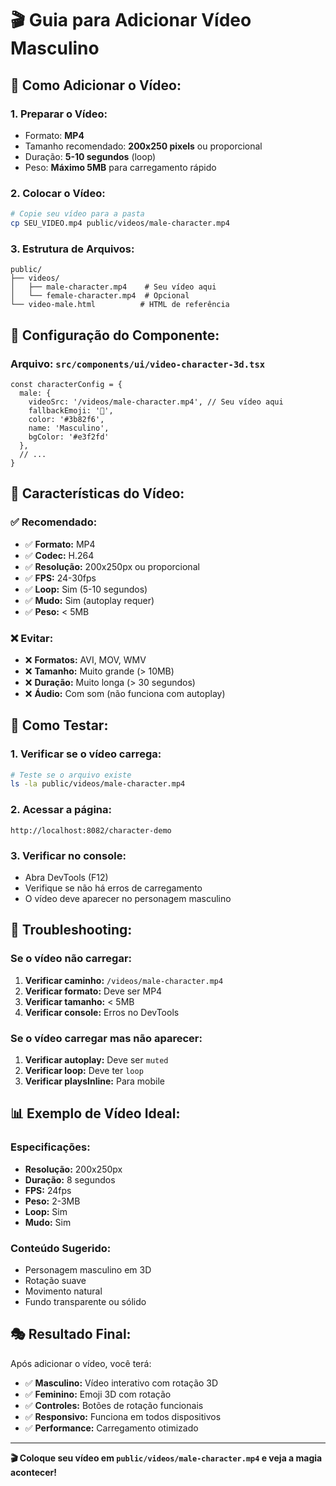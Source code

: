 # 🎬 Guia para Adicionar Vídeo Masculino

## 📁 **Como Adicionar o Vídeo:**

### **1. Preparar o Vídeo:**
- Formato: **MP4**
- Tamanho recomendado: **200x250 pixels** ou proporcional
- Duração: **5-10 segundos** (loop)
- Peso: **Máximo 5MB** para carregamento rápido

### **2. Colocar o Vídeo:**
```bash
# Copie seu vídeo para a pasta
cp SEU_VIDEO.mp4 public/videos/male-character.mp4
```

### **3. Estrutura de Arquivos:**
```
public/
├── videos/
│   ├── male-character.mp4    # Seu vídeo aqui
│   └── female-character.mp4  # Opcional
└── video-male.html          # HTML de referência
```

## 🔧 **Configuração do Componente:**

### **Arquivo:** `src/components/ui/video-character-3d.tsx`
```tsx
const characterConfig = {
  male: {
    videoSrc: '/videos/male-character.mp4', // Seu vídeo aqui
    fallbackEmoji: '👨',
    color: '#3b82f6',
    name: 'Masculino',
    bgColor: '#e3f2fd'
  },
  // ...
}
```

## 🎯 **Características do Vídeo:**

### **✅ Recomendado:**
- ✅ **Formato:** MP4
- ✅ **Codec:** H.264
- ✅ **Resolução:** 200x250px ou proporcional
- ✅ **FPS:** 24-30fps
- ✅ **Loop:** Sim (5-10 segundos)
- ✅ **Mudo:** Sim (autoplay requer)
- ✅ **Peso:** < 5MB

### **❌ Evitar:**
- ❌ **Formatos:** AVI, MOV, WMV
- ❌ **Tamanho:** Muito grande (> 10MB)
- ❌ **Duração:** Muito longa (> 30 segundos)
- ❌ **Áudio:** Com som (não funciona com autoplay)

## 🚀 **Como Testar:**

### **1. Verificar se o vídeo carrega:**
```bash
# Teste se o arquivo existe
ls -la public/videos/male-character.mp4
```

### **2. Acessar a página:**
```
http://localhost:8082/character-demo
```

### **3. Verificar no console:**
- Abra DevTools (F12)
- Verifique se não há erros de carregamento
- O vídeo deve aparecer no personagem masculino

## 🔧 **Troubleshooting:**

### **Se o vídeo não carregar:**
1. **Verificar caminho:** `/videos/male-character.mp4`
2. **Verificar formato:** Deve ser MP4
3. **Verificar tamanho:** < 5MB
4. **Verificar console:** Erros no DevTools

### **Se o vídeo carregar mas não aparecer:**
1. **Verificar autoplay:** Deve ser `muted`
2. **Verificar loop:** Deve ter `loop`
3. **Verificar playsInline:** Para mobile

## 📊 **Exemplo de Vídeo Ideal:**

### **Especificações:**
- **Resolução:** 200x250px
- **Duração:** 8 segundos
- **FPS:** 24fps
- **Peso:** 2-3MB
- **Loop:** Sim
- **Mudo:** Sim

### **Conteúdo Sugerido:**
- Personagem masculino em 3D
- Rotação suave
- Movimento natural
- Fundo transparente ou sólido

## 🎭 **Resultado Final:**

Após adicionar o vídeo, você terá:
- ✅ **Masculino:** Vídeo interativo com rotação 3D
- ✅ **Feminino:** Emoji 3D com rotação
- ✅ **Controles:** Botões de rotação funcionais
- ✅ **Responsivo:** Funciona em todos dispositivos
- ✅ **Performance:** Carregamento otimizado

---

**🎬 Coloque seu vídeo em `public/videos/male-character.mp4` e veja a magia acontecer!** 